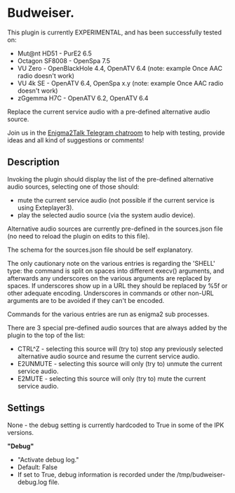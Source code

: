 # Budweiser.

This plugin is currently EXPERIMENTAL, and has been successfully tested on:
* Mut@nt HD51 - PurE2 6.5
* Octagon SF8008 - OpenSpa 7.5
* VU Zero - OpenBlackHole 4.4, OpenATV 6.4 (note: example Once AAC radio doesn't work)
* VU 4k SE - OpenATV 6.4, OpenSpa x.y (note: example Once AAC radio doesn't work)
* zGgemma H7C - OpenATV 6.2, OpenATV 6.4

Replace the current service audio with a pre-defined alternative audio source.

Join us in the [Enigma2Talk Telegram chatroom](https://t.me/talkenigma2)
to help with testing, provide ideas and all kind of suggestions or comments!

## Description

Invoking the plugin should display the list of the pre-defined alternative
audio sources, selecting one of those should:
* mute the current service audio (not possible if the current service is using
  Exteplayer3).
* play the selected audio source (via the system audio device).

Alternative audio sources are currently pre-defined in the sources.json file
(no need to reload the plugin on edits to this file).

The schema for the sources.json file should be self explanatory.

The only cautionary note on the various entries is regarding the 'SHELL' type:
the command is split on spaces into different execv() arguments, and afterwards
any underscores on the various arguments are replaced by spaces. If underscores
show up in a URL they should be replaced by %5f or other adequate encoding.
Underscores in commands or other non-URL arguments are to be avoided if they
can't be encoded.

Commands for the various entries are run as enigma2 sub processes.

There are 3 special pre-defined audio sources that are always added by the
plugin to the top of the list:
* CTRL^Z - selecting this source will (try to) stop any previously selected
  alternative audio source and resume the current service audio.
* E2UNMUTE - selecting this source will only (try to) unmute the current service
  audio.
* E2MUTE - selecting this source will only (try to) mute the current service
  audio.

## Settings

None - the debug setting is currently hardcoded to True in some of the IPK
versions.

**"Debug"**
* "Activate debug log."
* Default: False
* If set to True, debug information is recorded under the
  /tmp/budweiser-debug.log file.
